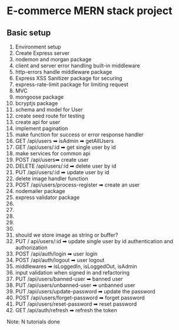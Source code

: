 # E-commerce MERN stack project

## Basic setup

1.  Environment setup
2.  Create Express server
3.  nodemon and morgan package
4.  client and server error handling built-in middleware
5.  http-errors handle middleware package
6.  Express XSS Sanitizer package for securing
7.  express-rate-limit package for limiting request
8.  MVC
9.  mongoose package
10. bcryptjs package
11. schema and model for User
12. create seed route for testing
13. create api for user
14. implement pagination
15. make function for success or error response handler
16. GET /api/users ➡ isAdmin ➡ getAllUsers
17. GET /api/users/:id ➡ get single user by id
18. make services for common api
19. POST /api/users➡ create user
20. DELETE /api/users/:id ➡ delete user by id
21. PUT /api/users/:id ➡ update user by id
22. delete image handler function
23. POST /api/users/process-register ➡ create an user
24. nodemailer package
25. express validator package
26.
27.
28.
29.
30. <!-- above need to be update according videos -->
31. should we store image as string or buffer?
32. PUT / api/users/:id ➡ update single user by id authentication and authorization
33. POST /api/auth/login ➡ user login
34. POST /api/auth/logout ➡ user logout
35. middlewares ➡ isLoggedIn, isLoggedOut, isAdmin
36. input validation when signed in and refactoring
37. PUT /api/users/banned-user ➡ banned user
38. PUT /api/users/unbanned-user ➡ unbanned user
39. PUT /api/users/update-password ➡ update the password
40. POST /api/users/forget-password ➡ forget password
41. PUT /api/users/reset-password ➡ reset password
42. GET /api/auth/refresh ➡ refresh the token

Note: N tutorials done
